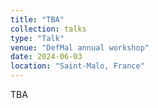 ```yaml
---
title: "TBA"
collection: talks
type: "Talk"
venue: "DefMal annual workshop"
date: 2024-06-03
location: "Saint-Malo, France"
---
```


TBA
